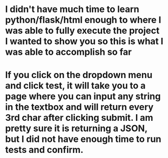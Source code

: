﻿# I didn't have much time to learn python/flask/html enough to where I was able to fully execute the project I wanted to show you so this is what I was able to accomplish so far
 # If you click on the dropdown menu and click test, it will take you to a page where you can input any string in the textbox and will return every 3rd char after clicking submit. I am pretty sure it is returning a JSON, but I did not have enough time to run tests and confirm.
